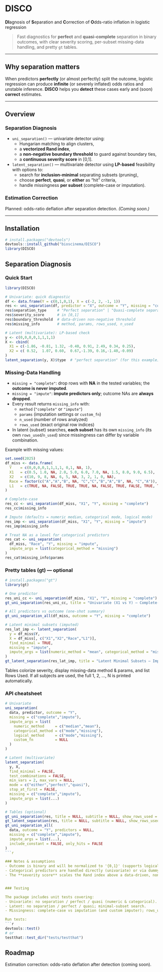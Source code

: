 # DISCO
**DI**agnosis of **S**eparation and **C**orrection of **O**dds-ratio inflation in logistic regression

> Fast diagnostics for **perfect** and **quasi-complete** separation in binary outcomes, with clear severity scoring, per-subset missing-data handling, and pretty `gt` tables.

---

## Why separation matters
When predictors **perfectly** (or almost perfectly) split the outcome, logistic regression can produce **infinite** (or severely inflated) odds ratios and unstable inference. **DISCO** helps you **detect** these cases early and (soon) **correct** estimates.

---

## Overview

### Separation Diagnosis
- `uni_separation()` — univariate detector using:
  - Hungarian matching to align clusters,
  - a **vectorized Rand index**,
  - a **non-negative boundary threshold** to guard against boundary ties,
  - a **continuous severity score** in \[0,1\].
- `latent_separation()` — multivariate detector using **LP-based** feasibility with options to:
  - search for **inclusion-minimal** separating subsets (pruning),
  - choose **perfect**, **quasi**, or **either** as “hit” criteria,
  - handle missingness **per subset** (complete-case or imputation).

### Estimation Correction
Planned: odds-ratio deflation after separation detection. *(Coming soon.)*

---

## Installation

```r
# install.packages("devtools")
devtools::install_github("bioscinema/DISCO")
library(DISCO)
```

## Separation Diagnosis
### Quick Start

```r
library(DISCO)

# Univariate: quick diagnostic
df <- data.frame(Y = c(0,1,0,1), X = c(-2, 2, -1, 1))
res <- uni_separation(df, predictor = "X", outcome = "Y", missing = "complete")
res$separation_type     # "Perfect separation" | "Quasi-complete separation" | "No separation problem"
res$severity_score      # in [0,1]
res$boundary_threshold  # data-driven non-negative threshold
res$missing_info        # method, params, rows_used, n_used

# Latent (multivariate): LP-based check
y <- c(0,0,0,0,1,1,1,1)
X <- cbind(
  X1 = c(-1.86, -0.81, 1.32, -0.40, 0.91, 2.49, 0.34, 0.25),
  X2 = c( 0.52,  1.07, 0.60,  0.67,-1.39, 0.16,-1.40,-0.09)
)
latent_separation(y, X)$type  # "perfect separation" (for this example)
```

### Missing-Data Handling

- `missing = "complete"`: drop rows with **NA** in the tested variables; the **outcome is never imputed**.
- `missing = "impute"`: **impute predictors only**; outcome NAs are **always dropped**.
- Every result returns `missing_info` with:
  - `method` (`"complete"` or `"impute"`)
  - `params` (imputation settings or `custom_fn`)
  - `n_used` (number of rows analyzed)
  - `rows_used` (exact original row indices)
- In latent (subset) searches, **each subset** has its own `missing_info` (its own `rows_used`/`n_used`) since missingness can differ by variable combination.

Example with missing values:

```r
set.seed(2025)
df_miss <- data.frame(
  Y    = c(0,0,0,0,1,1,1,1, 0,1, NA, 1),
  X1   = c(0.5, 1.0, NA, 2.0, 5.0, 6.0, 7.0, NA, 1.5, 8.0, 9.0, 6.5),
  X2   = c(10, 9, 8, NA, 6, 5, NA, 3, 2, 1, 0, NA),
  Race = factor(c("A","A","B", NA, "C","C","B","A","B", NA, "C","A")),
  L1   = c(TRUE, NA, FALSE, TRUE, TRUE, NA, FALSE, TRUE, FALSE, TRUE, TRUE, NA)
)

# Complete-case
res_cc <- uni_separation(df_miss, "X1", "Y", missing = "complete")
res_cc$missing_info

# Impute (defaults = numeric median, categorical mode, logical mode)
res_imp <- uni_separation(df_miss, "X1", "Y", missing = "impute")
res_imp$missing_info

# Treat NA as a level for categorical predictors
res_cat <- uni_separation(
  df_miss, "Race", "Y", missing = "impute",
  impute_args = list(categorical_method = "missing")
)
res_cat$missing_info$params
```

### Pretty tables (gt) — optional

```r
# install.packages("gt")
library(gt)

# One predictor
res_uni_cc <- uni_separation(df_miss, "X1", "Y", missing = "complete")
gt_uni_separation(res_uni_cc, title = "Univariate (X1 vs Y) — Complete-case")

# All predictors vs outcome (one-shot summary)
gt_uni_separation_all(df_miss, outcome = "Y", missing = "complete")

# Latent minimal subsets (imputed)
res_lat_imp <- latent_separation(
  y = df_miss$Y,
  X = df_miss[, c("X1","X2","Race","L1")],
  find_minimal = TRUE,
  missing = "impute",
  impute_args = list(numeric_method = "mean", categorical_method = "missing", logical_method = "mode")
)
gt_latent_separation(res_lat_imp, title = "Latent Minimal Subsets — Imputed")
```
Tables colorize severity, display missing-data method & params, and list Rows Used.
If all subjects are used, the full 1, 2, …, N is printed automatically.

### API cheatsheet
```r
# Univariate
uni_separation(
  data, predictor, outcome = "Y",
  missing = c("complete","impute"),
  impute_args = list(
    numeric_method     = c("median","mean"),
    categorical_method = c("mode","missing"),
    logical_method     = c("mode","missing"),
    custom_fn          = NULL
  )
)

# Latent (multivariate)
latent_separation(
  y, X,
  find_minimal = FALSE,
  test_combinations = FALSE,
  min_vars = 2, max_vars = NULL,
  mode = c("either","perfect","quasi"),
  stop_at_first = FALSE,
  missing = c("complete","impute"),
  impute_args = list(...)
)

# Tables (optional)
gt_uni_separation(res, title = NULL, subtitle = NULL, show_rows_used = FALSE)
gt_latent_separation(res, title = NULL, subtitle = NULL, show_rows_used = FALSE)
gt_uni_separation_all(
  data, outcome = "Y", predictors = NULL,
  missing = c("complete","impute"),
  impute_args = list(...),
  include_constant = FALSE, only_hits = FALSE
)
```r

### Notes & assumptions
- Outcome is binary and will be normalized to '{0,1}' (supports logical or 2-level factor/character).
- Categorical predictors are handled directly (univariate) or via dummy encoding (latent).
- The **severity score** scales the Rand index above a data-driven, non-negative boundary and penalizes single-tie inflation.


### Testing

The package includes unit tests covering:
- Univariate: no separation / perfect / quasi (numeric & categorical).
- Latent: no separation / perfect / quasi; minimal-subset search.
- Missingness: complete-case vs imputation (and custom imputer); rows_used/n_used always reported.

Run tests:
```r
devtools::test()
# or
testthat::test_dir("tests/testthat")
```

## Roadmap
Estimation correction: odds-ratio deflation after detection (coming soon).

